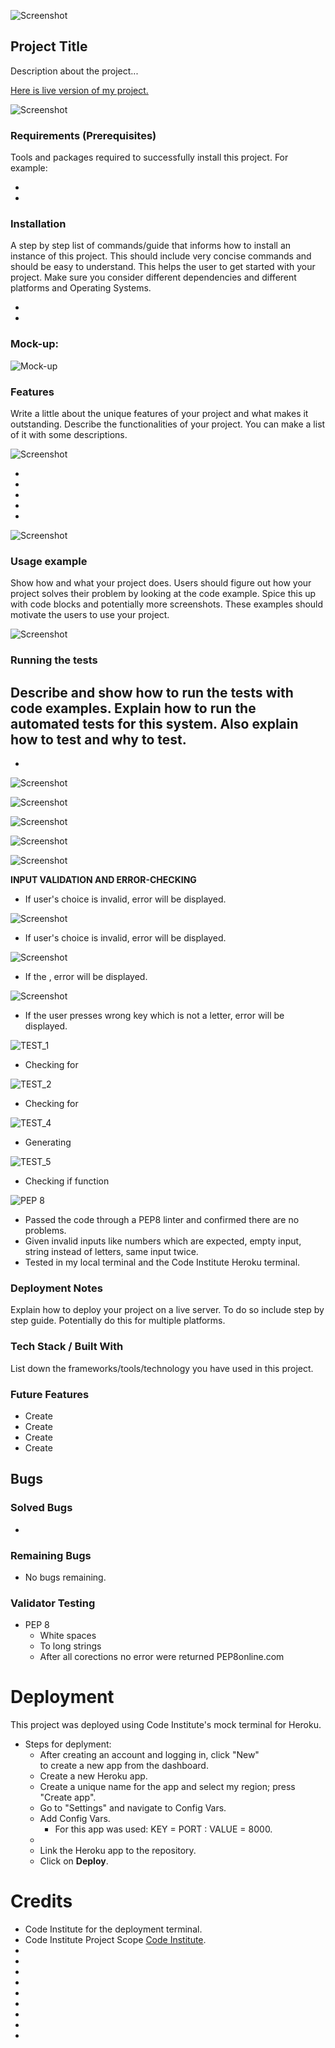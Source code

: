 ![Screenshot ]()
## Project Title

Description about the project...

[Here is live version of my project.]()

![Screenshot]()


### Requirements (Prerequisites)

Tools and packages required to successfully install this project. For example:

- 
- 


### Installation

A step by step list of commands/guide that informs how to install an instance of this project. This should include very concise commands and should be easy to understand. This helps the user to get started with your project. Make sure you consider different dependencies and different platforms and Operating Systems.

- 
- 


### Mock-up:

![Mock-up]()


### Features

Write a little about the unique features of your project and what makes it outstanding. Describe the functionalities of your project. You can make a list of it with some descriptions.

![Screenshot]()

- 
- 
- 
- 
- 

![Screenshot]()

### Usage example

Show how and what your project does. Users should figure out how your project solves their problem by looking at the code example. Spice this up with code blocks and potentially more screenshots. These examples should motivate the users to use your project.

![Screenshot]()

### Running the tests

Describe and show how to run the tests with code examples. Explain how to run the automated tests for this system. Also explain how to test and why to test.
- 
- 


![Screenshot]()

![Screenshot]()

![Screenshot]()

![Screenshot ]()

![Screenshot ]()


**INPUT VALIDATION AND ERROR-CHECKING**

- If user's choice is invalid, error will be displayed.

![Screenshot]()

- If user's choice is invalid, error will be displayed.

![Screenshot ]()

- If the  , error will be displayed.

![Screenshot ]()

- If the user presses wrong key which is not a letter, error will be displayed.

![TEST_1]()

- Checking for 

![TEST_2](g)

- Checking for 

![TEST_4]()

- Generating 

![TEST_5]()

- Checking if function 

![PEP 8]()

- Passed the code through a PEP8 linter and confirmed there are no problems.
- Given invalid inputs like numbers which are expected, empty input, string instead of letters, same input twice.
- Tested in my local terminal and the Code Institute Heroku terminal.

### Deployment Notes
Explain how to deploy your project on a live server. To do so include step by step guide. Potentially do this for multiple platforms.

### Tech Stack / Built With
List down the frameworks/tools/technology you have used in this project.


### Future Features 
- Create 
- Create 
- Create 
- Create 


## Bugs

### Solved Bugs 

- 




### Remaining Bugs
- No bugs remaining.

### Validator Testing
- PEP 8
  - White spaces
  - To long strings 
  - After all corections no error were returned PEP8online.com

# Deployment

This project was deployed using Code Institute's mock terminal for Heroku.

- Steps for deplyment:
  - After creating an account and logging in, click "New"  
    to create a new app from the dashboard.
  - Create a new Heroku app.
  - Create a unique name for the app and select my region; press "Create app".
  - Go to "Settings" and navigate to Config Vars.
  - Add Config Vars.
    - For this app was used: KEY = PORT : VALUE = 8000.
  - 
  - Link the Heroku app to the repository.
  - Click on **Deploy**.

# Credits

- Code Institute for the deployment terminal.
- Code Institute Project Scope [Code Institute](h).
- 
- 
- 
- 
- 
- 
- 
- 
- 














